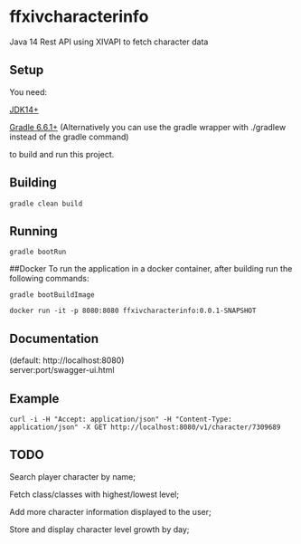 # ffxivcharacterinfo
Java 14 Rest API using XIVAPI to fetch character data

## Setup
You need: 

[JDK14+](https://jdk.java.net/)

[Gradle 6.6.1+](https://gradle.org/releases/) 
(Alternatively you can use the gradle wrapper with ./gradlew instead of the gradle command)

to build and run this project.

## Building
`gradle clean build`

## Running
`gradle bootRun`

##Docker
To run the application in a docker container, after building run the following commands:

`gradle bootBuildImage`


`docker run -it -p 8080:8080 ffxivcharacterinfo:0.0.1-SNAPSHOT`

## Documentation
(default: http://localhost:8080)  
server:port/swagger-ui.html

## Example
`curl -i -H "Accept: application/json" -H "Content-Type: application/json" -X GET http://localhost:8080/v1/character/7309689`

## TODO
Search player character by name;

Fetch class/classes with highest/lowest level;

Add more character information displayed to the user;

Store and display character level growth by day;
